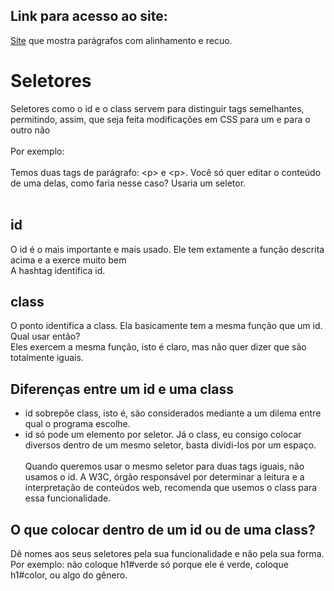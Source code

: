 ## Link para acesso ao site:
[Site](https://andersonr-o.github.io/Html-Css/seletores/index.html) que mostra parágrafos com alinhamento e recuo.

# Seletores
 Seletores como o id e o class servem para distinguir tags semelhantes, permitindo, assim, que seja feita modificações em CSS para um e para o outro não<br><br>
 Por exemplo:<br><br>
 Temos duas tags de parágrafo: &lt;p&gt; e &lt;p&gt;. Você só quer editar o conteúdo de uma delas, como faria nesse caso? Usaria um seletor.<br><br>
 ## id
 O id é o mais importante e mais usado. Ele tem extamente a função descrita acima e a exerce muito bem<br>
 A hashtag identifica id.
 ## class
 O ponto identifica a class. Ela basicamente tem a mesma função que um id. Qual usar então?<br>
 Eles exercem a mesma função, isto é claro, mas não quer dizer que são totalmente iguais.
 ## Diferenças entre um id e uma class
 * id sobrepõe class, isto é, são considerados mediante a um dilema entre qual o programa escolhe.
 * id só pode um elemento por seletor. Já o class, eu consigo colocar diversos dentro de um mesmo seletor, basta dividi-los por um espaço.<br><br>
 Quando queremos usar o mesmo seletor para duas tags iguais, não usamos o id. A W3C, órgão responsável por determinar a leitura e a interpretação de conteúdos web, recomenda que usemos o class para essa funcionalidade.
 ## O que colocar dentro de um id ou de uma class?
  Dê nomes aos seus seletores pela sua funcionalidade e não pela sua forma. Por exemplo: não coloque h1#verde só porque ele é verde, coloque h1#color, ou algo do gênero.

